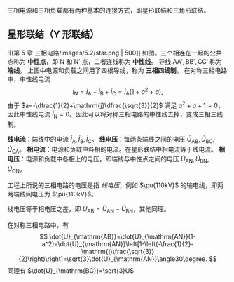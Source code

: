 三相电源和三相负载都有两种基本的连接方式，即星形联结和三角形联结。
## 星形联结（Y 形联结）
![[第 5 章 三相电路/images/5.2/star.png | 500]]
如图。三个相连在一起的公共点称为 **中性点**，即 $\mathrm{N}$ 和 $\mathrm{N}'$ 点，二者连线称为 **中性线**。
导线 $\mathrm{AA',BB',CC'}$ 称为 **端线**。
上图中电源和负载之间用了四根导线，称为 **三相四线制**。
在对称三相电路中，中性线电流 $$ \dot{I}_{\mathrm{N}}=\dot{I}_{\mathrm{A}}+\dot{I}_{\mathrm{B}}+\dot{I}_{\mathrm{C}}=\dot{I}_{\mathrm{A}}(1+a^2+a), $$由于 $a=-\dfrac{1}{2}+\mathrm{j}\dfrac{\sqrt{3}}{2}$ 满足 $a^2+a+1=0$，因此中性线电流 $\dot{I}_{\mathrm{N}}=0$。因此可以将对称三相电路的中性线去掉，变成三相三线制。

**线电流**：端线中的电流 $\dot{I}_{\mathrm{A}},\dot{I}_{\mathrm{B}},\dot{I}_{\mathrm{C}}$。
**线电压**：每两条端线之间的电压 $\dot{U}_{\mathrm{AB}},\dot{U}_{\mathrm{BC}},\dot{U}_{\mathrm{CA}}$。
**相电流**：电源和负载中各相的电流。在星形联结中相电流等于线电流。
**相电压**：电源和负载中各相上的电压，即端线与中性点之间的电压 $\dot{U}_{\mathrm{AN}},\dot{U}_{\mathrm{BN}},\dot{U}_{\mathrm{CN}}$。

工程上所说的三相电路的电压是指 *线电压*，例如 $\pu{110kV}$ 的输电线，即两两端线间电压为 $\pu{110kV}$。

线电压等于相电压之差，即 $\dot{U}_{\mathrm{AB}}=\dot{U}_{\mathrm{AN}}-\dot{U}_{\mathrm{BN}}$，其他同理。

在对称三相电路中，有 $$ \dot{U}_{\mathrm{AB}}=\dot{U}_{\mathrm{AN}}(1-a^2)=\dot{U}_{\mathrm{AN}}\left[1-\left(-\frac{1}{2}-\mathrm{j}\frac{\sqrt{3}}{2}\right)\right]=\sqrt{3}\dot{U}_{\mathrm{AN}}\angle30\degree. $$同理有 $\dot{U}_{\mathrm{BC}}=\sqrt{3}U$